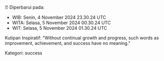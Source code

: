 ⏰ Diperbarui pada:
- WIB: Senin, 4 November 2024 23.30.24 UTC
- WITA: Selasa, 5 November 2024 00.30.24 UTC
- WIT: Selasa, 5 November 2024 01.30.24 UTC

Kutipan Inspiratif:
"Without continual growth and progress, such words as improvement, achievement, and success have no meaning."


Kategori: success

